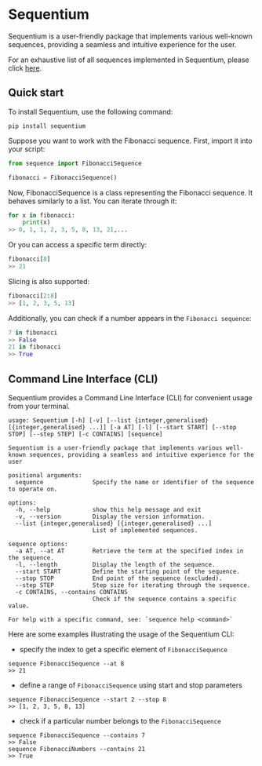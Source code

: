 # Sequentium

Sequentium is a user-friendly package that implements various well-known sequences, 
providing a seamless and intuitive experience for the user.

For an exhaustive list of all sequences implemented in Sequentium, 
please click [here](https://github.com/VascoSch92/sequentium/blob/main/sequence/SEQUENCES_LIST.md).

## Quick start

To install Sequentium, use the following command:
```shell
pip install sequentium
```
Suppose you want to work with the Fibonacci sequence. First, import it into your script:
```python
from sequence import FibonacciSequence

fibonacci = FibonacciSequence()
```
Now, FibonacciSequence is a class representing the Fibonacci sequence. It behaves similarly to a list. 
You can iterate through it:

```python
for x in fibonacci:
    print(x)
>> 0, 1, 1, 2, 3, 5, 8, 13, 21,...
```
Or you can access a specific term directly:
```python
fibonacci[8]
>> 21
```
Slicing is also supported:
```python
fibonacci[2:8]
>> [1, 2, 3, 5, 13]
```
Additionally, you can check if a number appears in the `Fibonacci sequence`:
```python
7 in fibonacci
>> False
21 in fibonacci
>> True
```
## Command Line Interface (CLI)
Sequentium provides a Command Line Interface (CLI) for convenient usage from your terminal.
```text
usage: Sequentium [-h] [-v] [--list {integer,generalised} [{integer,generalised} ...]] [-a AT] [-l] [--start START] [--stop STOP] [--step STEP] [-c CONTAINS] [sequence]

Sequentium is a user-friendly package that implements various well-known sequences, providing a seamless and intuitive experience for the user

positional arguments:
  sequence              Specify the name or identifier of the sequence to operate on.

options:
  -h, --help            show this help message and exit
  -v, --version         Display the version information.
  --list {integer,generalised} [{integer,generalised} ...]
                        List of implemented sequences.

sequence options:
  -a AT, --at AT        Retrieve the term at the specified index in the sequence.
  -l, --length          Display the length of the sequence.
  --start START         Define the starting point of the sequence.
  --stop STOP           End point of the sequence (excluded).
  --step STEP           Step size for iterating through the sequence.
  -c CONTAINS, --contains CONTAINS
                        Check if the sequence contains a specific value.

For help with a specific command, see: `sequence help <command>`

```
Here are some examples illustrating the usage of the Sequentium CLI:
- specify the index to get a specific element of `FibonacciSequence`
```text
sequence FibonacciSequence --at 8
>> 21
```
- define a range of `FibonacciSequence` using start and stop parameters

```text
sequence FibonacciSequence --start 2 --stop 8
>> [1, 2, 3, 5, 8, 13]
```
- check if a particular number belongs to the `FibonacciSequence`
```text
sequence FibonacciSequence --contains 7
>> False
sequence FibonacciNumbers --contains 21
>> True
```